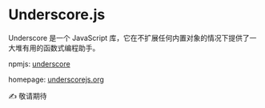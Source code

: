 # Underscore.js

Underscore 是一个 JavaScript 库，它在不扩展任何内置对象的情况下提供了一大堆有用的函数式编程助手。

npmjs: [underscore](https://www.npmjs.com/package/underscore)

homepage: [underscorejs.org](http://underscorejs.org/)

✍ 敬请期待
